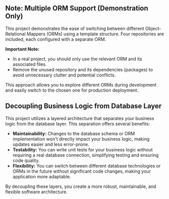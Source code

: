 ## Note: Multiple ORM Support (Demonstration Only)

This project demonstrates the ease of switching between different Object-Relational Mappers (ORMs) using a template structure. Four repositories are included, each configured with a separate ORM.

**Important Note:**

- In a real project, you should only use the relevant ORM and its associated files.
- Remove the unused repository and its dependencies (packages) to avoid unnecessary clutter and potential conflicts.

This approach allows you to explore different ORMs during development and easily switch to the chosen one for production deployment.

## Decoupling Business Logic from Database Layer

This project utilizes a layered architecture that separates your business logic from the database layer. This separation offers several benefits:

- **Maintainability:** Changes to the database schema or ORM implementation won't directly impact your business logic, making updates easier and less error-prone.
- **Testability:** You can write unit tests for your business logic without requiring a real database connection, simplifying testing and ensuring code quality.
- **Flexibility:** You can switch between different database technologies or ORMs in the future without significant code changes, making your application more adaptable.

By decoupling these layers, you create a more robust, maintainable, and flexible software architecture.
